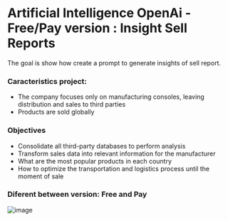 # Artificial Intelligence OpenAi - Free/Pay version : Insight Sell Reports
The goal is show how create a prompt to generate insights of sell report. 

### Caracteristics project:
- The company focuses only on manufacturing consoles, leaving distribution and sales to third parties
- Products are sold globally

### Objectives
- Consolidate all third-party databases to perform analysis
- Transform sales data into relevant information for the manufacturer
- What are the most popular products in each country
- How to optimize the transportation and logistics process until the moment of sale


### Diferent between version: Free and Pay

![image](https://github.com/user-attachments/assets/a0f1f9fc-cb2a-428d-af75-fda31a0c897e)


